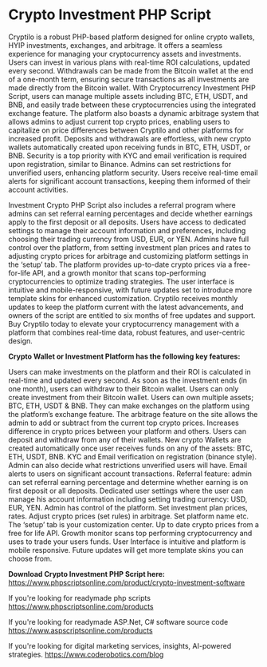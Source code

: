 # Crypto Investment PHP Script
Cryptilo is a robust PHP-based platform designed for online crypto wallets, HYIP investments, exchanges, and arbitrage. It offers a seamless experience for managing your cryptocurrency assets and investments. Users can invest in various plans with real-time ROI calculations, updated every second. Withdrawals can be made from the Bitcoin wallet at the end of a one-month term, ensuring secure transactions as all investments are made directly from the Bitcoin wallet. With Cryptocurrency Investment PHP Script, users can manage multiple assets including BTC, ETH, USDT, and BNB, and easily trade between these cryptocurrencies using the integrated exchange feature. The platform also boasts a dynamic arbitrage system that allows admins to adjust current top crypto prices, enabling users to capitalize on price differences between Cryptilo and other platforms for increased profit. Deposits and withdrawals are effortless, with new crypto wallets automatically created upon receiving funds in BTC, ETH, USDT, or BNB. Security is a top priority with KYC and email verification is required upon registration, similar to Binance. Admins can set restrictions for unverified users, enhancing platform security. Users receive real-time email alerts for significant account transactions, keeping them informed of their account activities.

Investment Crypto PHP Script also includes a referral program where admins can set referral earning percentages and decide whether earnings apply to the first deposit or all deposits. Users have access to dedicated settings to manage their account information and preferences, including choosing their trading currency from USD, EUR, or YEN. Admins have full control over the platform, from setting investment plan prices and rates to adjusting crypto prices for arbitrage and customizing platform settings in the ‘setup’ tab. The platform provides up-to-date crypto prices via a free-for-life API, and a growth monitor that scans top-performing cryptocurrencies to optimize trading strategies. The user interface is intuitive and mobile-responsive, with future updates set to introduce more template skins for enhanced customization. Cryptilo receives monthly updates to keep the platform current with the latest advancements, and owners of the script are entitled to six months of free updates and support. Buy Cryptilo today to elevate your cryptocurrency management with a platform that combines real-time data, robust features, and user-centric design.

<b>Crypto Wallet or Investment Platform has the following key features:</b>

Users can make investments on the platform and their ROI is calculated in real-time and updated every second. As soon as the investment ends (in one month), users can withdraw to their Bitcoin wallet. Users can only create investment from their Bitcoin wallet.
Users can own multiple assets; BTC, ETH, USDT & BNB. They can make exchanges on the platform using the platform’s exchange feature.
The arbitrage feature on the site allows the admin to add or subtract from the current top crypto prices. Increases difference in crypto prices between your platform and others.
Users can deposit and withdraw from any of their wallets. New crypto Wallets are created automatically once user receives funds on any of the assets: BTC, ETH, USDT, BNB.
KYC and Email verification on registration (binance style). Admin can also decide what restrictions unverified users will have.
Email alerts to users on significant account transactions.
Referral feature: admin can set referral earning percentage and determine whether earning is on first deposit or all deposits.
Dedicated user settings where the user can manage his account information including setting trading currency: USD, EUR, YEN.
Admin has control of the platform. Set investment plan prices, rates. Adjust crypto prices (set rules) in arbitrage. Set platform name etc. The ‘setup’ tab is your customization center.
Up to date crypto prices from a free for life API. Growth monitor scans top performing cryptocurrency and uses to trade your users funds.
User Interface is intuitive and platform is mobile responsive. Future updates will get more template skins you can choose from.

<b>Download Crypto Investment PHP Script here:</b></br>
https://www.phpscriptsonline.com/product/crypto-investment-software

If you're looking for readymade php scripts
https://www.phpscriptsonline.com/products

If you're looking for readymade ASP.Net, C# software source code
https://www.aspscriptsonline.com/products

If you're looking for digital marketing services, insights, AI-powered strategies.
https://www.coderobotics.com/blog
